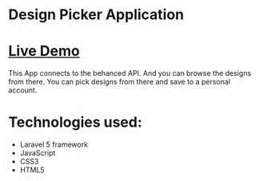 # Design Picker Application

# [Live Demo](https://atcsy.github.io/DesignPicker/)


This App connects to the behanced API. And you can browse the designs from there. You can pick designs from there and save to a personal account.

# Technologies used:




* Laravel 5
framework
* JavaScript
* CSS3
* HTML5


